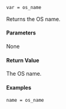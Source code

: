 ```sh
var = os_name
```

Returns the OS name.

#### Parameters

None

#### Return Value

The OS name.

#### Examples

```sh
name = os_name
```
